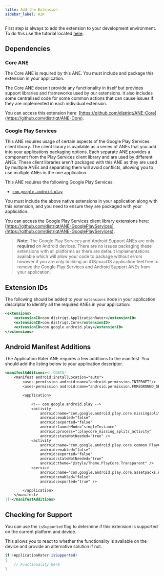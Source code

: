 ```yaml
---
title: Add the Extension
sidebar_label: AIR
---
```


First step is always to add the extension to your development environment. 
To do this use the tutorial located [here](/docs/tutorials/getting-started).


## Dependencies

### Core ANE

The Core ANE is required by this ANE. You must include and package this extension in your application.

The Core ANE doesn't provide any functionality in itself but provides support libraries and frameworks used by our extensions.
It also includes some centralised code for some common actions that can cause issues if they are implemented in each individual extension.

You can access this extension here: [https://github.com/distriqt/ANE-Core](https://github.com/distriqt/ANE-Core).


### Google Play Services

This ANE requires usage of certain aspects of the Google Play Services client library. 
The client library is available as a series of ANEs that you add into your applications packaging options. 
Each separate ANE provides a component from the Play Services client library and are used by different ANEs. 
These client libraries aren't packaged with this ANE as they are used by multiple ANEs and separating them 
will avoid conflicts, allowing you to use multiple ANEs in the one application.

This ANE requires the following Google Play Services:

- [`com.google.android.play`](https://github.com/distriqt/ANE-GooglePlayServices/raw/master/lib/com.google.android.play.ane)

You must include the above native extensions in your application along with this extension, 
and you need to ensure they are packaged with your application.

You can access the Google Play Services client library extensions here: [https://github.com/distriqt/ANE-GooglePlayServices](https://github.com/distriqt/ANE-GooglePlayServices).


>
> **Note:** The Google Play Services and Android Support ANEs are only **required** on Android devices. 
> There are no issues packaging these extensions with all platforms as there are default implementations available which will allow your code to package without errors however if you are only building an iOS/macOS application feel free to remove the Google Play Services and Android Support ANEs from your application.
>


## Extension IDs

The following should be added to your `extensions` node in your application descriptor to identify all the required ANEs in your application:

```xml
<extensions>
	<extensionID>com.distriqt.ApplicationRater</extensionID>
	<extensionID>com.distriqt.Core</extensionID>
	<extensionID>com.google.android.play</extensionID>
</extensions>
```



## Android Manifest Additions

The Application Rater ANE requires a few additions to the manifest.
You should add the listing below to your application descriptor.

```xml
<manifestAdditions><![CDATA[
	<manifest android:installLocation="auto">
		<uses-permission android:name="android.permission.INTERNET"/>
		<uses-permission android:name="android.permission.FOREGROUND_SERVICE" />

		<application>

			<!-- com.google.android.play -->
			<activity
				android:name="com.google.android.play.core.missingsplits.PlayCoreMissingSplitsActivity"
				android:enabled="false"
				android:exported="false"
				android:launchMode="singleInstance"
				android:process=":playcore_missing_splits_activity"
				android:stateNotNeeded="true" />
			<activity
				android:name="com.google.android.play.core.common.PlayCoreDialogWrapperActivity"
				android:enabled="false"
				android:exported="false"
				android:stateNotNeeded="true"
				android:theme="@style/Theme.PlayCore.Transparent" />
			<service
				android:name="com.google.android.play.core.assetpacks.AssetPackExtractionService"
				android:enabled="false"
				android:exported="true" />

		</application>
	</manifest>
]]></manifestAdditions>
```


## Checking for Support

You can use the `isSupported` flag to determine if this extension is supported on the current platform and device.

This allows you to react to whether the functionality is available on the device and provide an alternative solution if not.


```actionscript
if (ApplicationRater.isSupported)
{
	// Functionality here
}
```